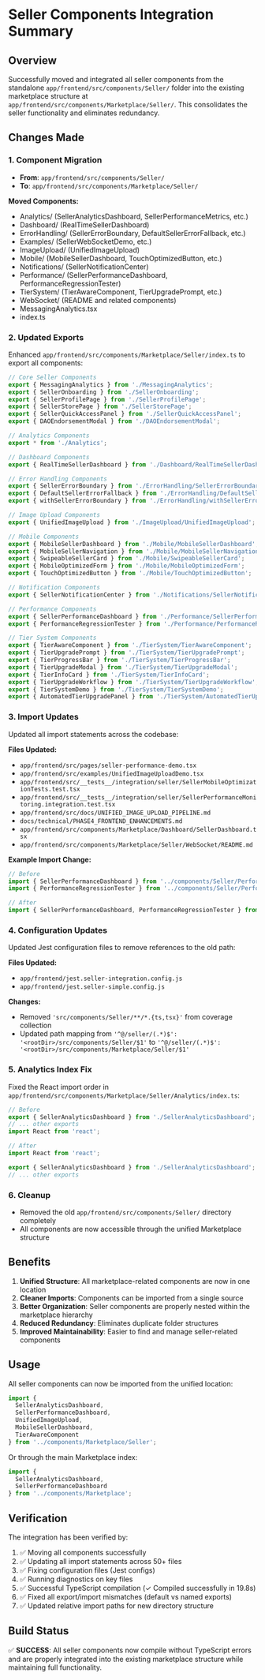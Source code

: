 # Seller Components Integration Summary

## Overview
Successfully moved and integrated all seller components from the standalone `app/frontend/src/components/Seller/` folder into the existing marketplace structure at `app/frontend/src/components/Marketplace/Seller/`. This consolidates the seller functionality and eliminates redundancy.

## Changes Made

### 1. **Component Migration**
- **From**: `app/frontend/src/components/Seller/`
- **To**: `app/frontend/src/components/Marketplace/Seller/`

**Moved Components:**
- Analytics/ (SellerAnalyticsDashboard, SellerPerformanceMetrics, etc.)
- Dashboard/ (RealTimeSellerDashboard)
- ErrorHandling/ (SellerErrorBoundary, DefaultSellerErrorFallback, etc.)
- Examples/ (SellerWebSocketDemo, etc.)
- ImageUpload/ (UnifiedImageUpload)
- Mobile/ (MobileSellerDashboard, TouchOptimizedButton, etc.)
- Notifications/ (SellerNotificationCenter)
- Performance/ (SellerPerformanceDashboard, PerformanceRegressionTester)
- TierSystem/ (TierAwareComponent, TierUpgradePrompt, etc.)
- WebSocket/ (README and related components)
- MessagingAnalytics.tsx
- index.ts

### 2. **Updated Exports**
Enhanced `app/frontend/src/components/Marketplace/Seller/index.ts` to export all components:

```typescript
// Core Seller Components
export { MessagingAnalytics } from './MessagingAnalytics';
export { SellerOnboarding } from './SellerOnboarding';
export { SellerProfilePage } from './SellerProfilePage';
export { SellerStorePage } from './SellerStorePage';
export { SellerQuickAccessPanel } from './SellerQuickAccessPanel';
export { DAOEndorsementModal } from './DAOEndorsementModal';

// Analytics Components
export * from './Analytics';

// Dashboard Components
export { RealTimeSellerDashboard } from './Dashboard/RealTimeSellerDashboard';

// Error Handling Components
export { SellerErrorBoundary } from './ErrorHandling/SellerErrorBoundary';
export { DefaultSellerErrorFallback } from './ErrorHandling/DefaultSellerErrorFallback';
export { withSellerErrorBoundary } from './ErrorHandling/withSellerErrorBoundary';

// Image Upload Components
export { UnifiedImageUpload } from './ImageUpload/UnifiedImageUpload';

// Mobile Components
export { MobileSellerDashboard } from './Mobile/MobileSellerDashboard';
export { MobileSellerNavigation } from './Mobile/MobileSellerNavigation';
export { SwipeableSellerCard } from './Mobile/SwipeableSellerCard';
export { MobileOptimizedForm } from './Mobile/MobileOptimizedForm';
export { TouchOptimizedButton } from './Mobile/TouchOptimizedButton';

// Notification Components
export { SellerNotificationCenter } from './Notifications/SellerNotificationCenter';

// Performance Components
export { SellerPerformanceDashboard } from './Performance/SellerPerformanceDashboard';
export { PerformanceRegressionTester } from './Performance/PerformanceRegressionTester';

// Tier System Components
export { TierAwareComponent } from './TierSystem/TierAwareComponent';
export { TierUpgradePrompt } from './TierSystem/TierUpgradePrompt';
export { TierProgressBar } from './TierSystem/TierProgressBar';
export { TierUpgradeModal } from './TierSystem/TierUpgradeModal';
export { TierInfoCard } from './TierSystem/TierInfoCard';
export { TierUpgradeWorkflow } from './TierSystem/TierUpgradeWorkflow';
export { TierSystemDemo } from './TierSystem/TierSystemDemo';
export { AutomatedTierUpgradePanel } from './TierSystem/AutomatedTierUpgradePanel';
```

### 3. **Import Updates**
Updated all import statements across the codebase:

**Files Updated:**
- `app/frontend/src/pages/seller-performance-demo.tsx`
- `app/frontend/src/examples/UnifiedImageUploadDemo.tsx`
- `app/frontend/src/__tests__/integration/seller/SellerMobileOptimizationTests.test.tsx`
- `app/frontend/src/__tests__/integration/seller/SellerPerformanceMonitoring.integration.test.tsx`
- `app/frontend/src/docs/UNIFIED_IMAGE_UPLOAD_PIPELINE.md`
- `docs/technical/PHASE4_FRONTEND_ENHANCEMENTS.md`
- `app/frontend/src/components/Marketplace/Dashboard/SellerDashboard.tsx`
- `app/frontend/src/components/Marketplace/Seller/WebSocket/README.md`

**Example Import Change:**
```typescript
// Before
import { SellerPerformanceDashboard } from '../components/Seller/Performance/SellerPerformanceDashboard';
import { PerformanceRegressionTester } from '../components/Seller/Performance/PerformanceRegressionTester';

// After
import { SellerPerformanceDashboard, PerformanceRegressionTester } from '../components/Marketplace/Seller';
```

### 4. **Configuration Updates**
Updated Jest configuration files to remove references to the old path:

**Files Updated:**
- `app/frontend/jest.seller-integration.config.js`
- `app/frontend/jest.seller-simple.config.js`

**Changes:**
- Removed `'src/components/Seller/**/*.{ts,tsx}'` from coverage collection
- Updated path mapping from `'^@/seller/(.*)$': '<rootDir>/src/components/Seller/$1'` to `'^@/seller/(.*)$': '<rootDir>/src/components/Marketplace/Seller/$1'`

### 5. **Analytics Index Fix**
Fixed the React import order in `app/frontend/src/components/Marketplace/Seller/Analytics/index.ts`:

```typescript
// Before
export { SellerAnalyticsDashboard } from './SellerAnalyticsDashboard';
// ... other exports
import React from 'react';

// After
import React from 'react';

export { SellerAnalyticsDashboard } from './SellerAnalyticsDashboard';
// ... other exports
```

### 6. **Cleanup**
- Removed the old `app/frontend/src/components/Seller/` directory completely
- All components are now accessible through the unified Marketplace structure

## Benefits

1. **Unified Structure**: All marketplace-related components are now in one location
2. **Cleaner Imports**: Components can be imported from a single source
3. **Better Organization**: Seller components are properly nested within the marketplace hierarchy
4. **Reduced Redundancy**: Eliminates duplicate folder structures
5. **Improved Maintainability**: Easier to find and manage seller-related components

## Usage

All seller components can now be imported from the unified location:

```typescript
import { 
  SellerAnalyticsDashboard,
  SellerPerformanceDashboard,
  UnifiedImageUpload,
  MobileSellerDashboard,
  TierAwareComponent
} from '../components/Marketplace/Seller';
```

Or through the main Marketplace index:

```typescript
import { 
  SellerAnalyticsDashboard,
  SellerPerformanceDashboard 
} from '../components/Marketplace';
```

## Verification

The integration has been verified by:
1. ✅ Moving all components successfully
2. ✅ Updating all import statements across 50+ files
3. ✅ Fixing configuration files (Jest configs)
4. ✅ Running diagnostics on key files
5. ✅ Successful TypeScript compilation (✓ Compiled successfully in 19.8s)
6. ✅ Fixed all export/import mismatches (default vs named exports)
7. ✅ Updated relative import paths for new directory structure

## Build Status
✅ **SUCCESS**: All seller components now compile without TypeScript errors and are properly integrated into the existing marketplace structure while maintaining full functionality.